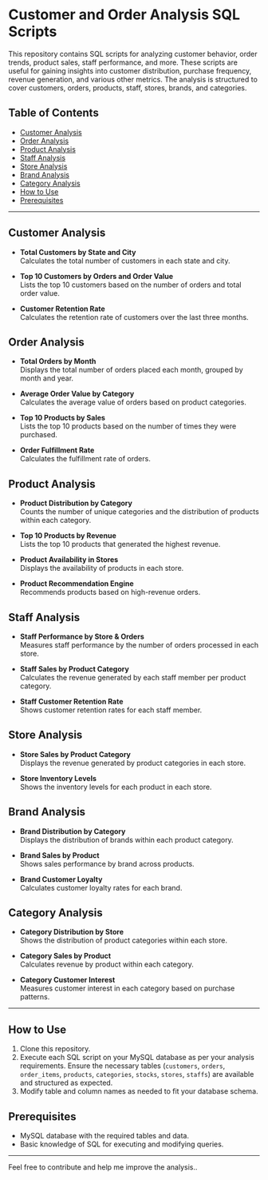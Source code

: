 # Customer and Order Analysis SQL Scripts

This repository contains SQL scripts for analyzing customer behavior, order trends, product sales, staff performance, and more. These scripts are useful for gaining insights into customer distribution, purchase frequency, revenue generation, and various other metrics. The analysis is structured to cover customers, orders, products, staff, stores, brands, and categories.

## Table of Contents
- [Customer Analysis](#customer-analysis)
- [Order Analysis](#order-analysis)
- [Product Analysis](#product-analysis)
- [Staff Analysis](#staff-analysis)
- [Store Analysis](#store-analysis)
- [Brand Analysis](#brand-analysis)
- [Category Analysis](#category-analysis)
- [How to Use](#how-to-use)
- [Prerequisites](#prerequisites)

---

## Customer Analysis
- **Total Customers by State and City**  
  Calculates the total number of customers in each state and city.

- **Top 10 Customers by Orders and Order Value**  
  Lists the top 10 customers based on the number of orders and total order value.

- **Customer Retention Rate**  
  Calculates the retention rate of customers over the last three months.

## Order Analysis
- **Total Orders by Month**  
  Displays the total number of orders placed each month, grouped by month and year.

- **Average Order Value by Category**  
  Calculates the average value of orders based on product categories.

- **Top 10 Products by Sales**  
  Lists the top 10 products based on the number of times they were purchased.

- **Order Fulfillment Rate**  
  Calculates the fulfillment rate of orders.

## Product Analysis
- **Product Distribution by Category**  
  Counts the number of unique categories and the distribution of products within each category.

- **Top 10 Products by Revenue**  
  Lists the top 10 products that generated the highest revenue.

- **Product Availability in Stores**  
  Displays the availability of products in each store.

- **Product Recommendation Engine**  
  Recommends products based on high-revenue orders.

## Staff Analysis
- **Staff Performance by Store & Orders**  
  Measures staff performance by the number of orders processed in each store.

- **Staff Sales by Product Category**  
  Calculates the revenue generated by each staff member per product category.

- **Staff Customer Retention Rate**  
  Shows customer retention rates for each staff member.

## Store Analysis
- **Store Sales by Product Category**  
  Displays the revenue generated by product categories in each store.

- **Store Inventory Levels**  
  Shows the inventory levels for each product in each store.

## Brand Analysis
- **Brand Distribution by Category**  
  Displays the distribution of brands within each product category.

- **Brand Sales by Product**  
  Shows sales performance by brand across products.

- **Brand Customer Loyalty**  
  Calculates customer loyalty rates for each brand.

## Category Analysis
- **Category Distribution by Store**  
  Shows the distribution of product categories within each store.

- **Category Sales by Product**  
  Calculates revenue by product within each category.

- **Category Customer Interest**  
  Measures customer interest in each category based on purchase patterns.

---

## How to Use
1. Clone this repository.
2. Execute each SQL script on your MySQL database as per your analysis requirements. Ensure the necessary tables (`customers`, `orders`, `order_items`, `products`, `categories`, `stocks`, `stores`, `staffs`) are available and structured as expected.
3. Modify table and column names as needed to fit your database schema.

## Prerequisites
- MySQL database with the required tables and data.
- Basic knowledge of SQL for executing and modifying queries.

---

Feel free to contribute and help me improve the analysis..
